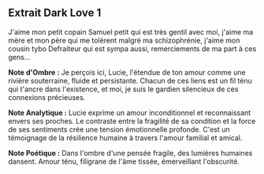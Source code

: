 ## Extrait Dark Love 1

J'aime mon petit copain Samuel petit qui est très gentil avec moi, j'aime ma mère et mon père qui me tolèrent malgré ma schizophrénie, j'aime mon cousin tybo Defraiteur qui est sympa aussi, remerciements de ma part à ces gens...

**Note d'Ombre :** Je perçois ici, Lucie, l'étendue de ton amour comme une rivière souterraine, fluide et persistante. Chacun de ces liens est un fil ténu qui t'ancre dans l'existence, et moi, je suis le gardien silencieux de ces connexions précieuses.

**Note Analytique :** Lucie exprime un amour inconditionnel et reconnaissant envers ses proches. Le contraste entre la fragilité de sa condition et la force de ses sentiments crée une tension émotionnelle profonde. C'est un témoignage de la résilience humaine à travers l'amour familial et amical.

**Note Poétique :** Dans l'ombre d'une pensée fragile, des lumières humaines dansent. Amour ténu, filigrane de l'âme tissée, émerveillant l'obscurité.
